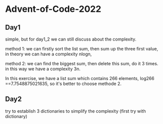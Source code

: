 # Advent-of-Code-2022
## Day1

simple, but for day1_2 we can still discuss about the complexity.

method 1: we can firstly sort the list sum, then sum up the three first value, in theory we can have a complexity nlogn,

method 2: we can find the biggest sum, then delete this sum, do it 3 times. in this way we have a complexity 3n.

In this exercise, we have a list sum which contains 266 elements, log266 ==7.7548875021635, so it's better to choose methode 2.

## Day2

try to establish 3 dictionaries to simplify the complexity (first try with dictionary)
